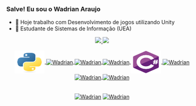 ### Salve! Eu sou o Wadrian Araujo

- 🔭 Hoje trabalho com Desenvolvimento de jogos utilizando Unity
- 📘 Estudante de Sistemas de Informação (UEA)
<div align="center">
  <a href="https://github.com/WadrianAraujo">
  <img height="180em" src="https://github-readme-stats.vercel.app/api?username=WadrianAraujo&show_icons=true&theme=dark&include_all_commits=true&count_private=true"/>
  <img height="180em" src="https://github-readme-stats.vercel.app/api/top-langs/?username=WadrianAraujo&layout=compact&langs_count=7&theme=dark"/>
</div>
  
<div align="center"><br>
  <img align="center" alt="Wadrian" height="60" width="80" src="https://raw.githubusercontent.com/devicons/devicon/master/icons/python/python-original.svg">
  <img align="center" alt="Wadrian" height="60" width="80" src="https://cdn.jsdelivr.net/gh/devicons/devicon/icons/jetbrains/jetbrains-original.svg" />
  <img align="center" alt="Wadrian" height="60" width="80" src="https://cdn.jsdelivr.net/gh/devicons/devicon/icons/linux/linux-original.svg" />
  <img align="center" alt="Wadrian" height="60" width="60" src="https://icon-library.com/images/unity-icon-png/unity-icon-png-23.jpg" />
  <img align="center" alt="Wadrian" height="60" width="80" src="https://raw.githubusercontent.com/devicons/devicon/master/icons/csharp/csharp-original.svg">
  <img align="center" alt="Wadrian" height="60" width="80" src="https://cdn.jsdelivr.net/gh/devicons/devicon/icons/git/git-plain-wordmark.svg">
  <img align="center" alt="Wadrian" height="60" width="60" src="https://cdn-icons-png.flaticon.com/512/2620/2620863.png">
  <img align="center" alt="Wadrian" height="60" width="80" src="https://cdn.jsdelivr.net/gh/devicons/devicon/icons/trello/trello-plain.svg" />
</div>
<br>
<br>
<div align="center">
  <a href="https://www.linkedin.com/in/wadrian-araujo" target="_blank"><img alt="Wadrian" height="60" width="80" src="https://cdn.jsdelivr.net/gh/devicons/devicon/icons/linkedin/linkedin-original.svg"></a>
  <a href="https://www.instagram.com/wadrian.araujo/" target="_blank"><img alt="Wadrian" height="60" width="60" src="https://cdn4.iconfinder.com/data/icons/social-media-2210/24/Instagram-512.png"></a> 
</div>
